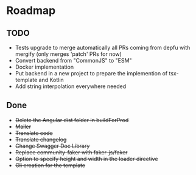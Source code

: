 # Roadmap

## TODO

* Tests upgrade to merge automatically all PRs coming from depfu with mergify (only merges 'patch' PRs for now)
* Convert backend from "CommonJS" to "ESM"
* Docker implementation
* Put backend in a new project to prepare the implemention of tsx-template and Kotlin
* Add string interpolation everywhere needed

## Done

* ~~Delete the Angular dist folder in buildForProd~~
* ~~Mailer~~
* ~~Translate code~~
* ~~Translate changelog~~
* ~~Change Swagger Doc Library~~
* ~~Replace community-faker with faker-js/faker~~
* ~~Option to specify height and width in the loader directive~~
* ~~Cli creation for the template~~
